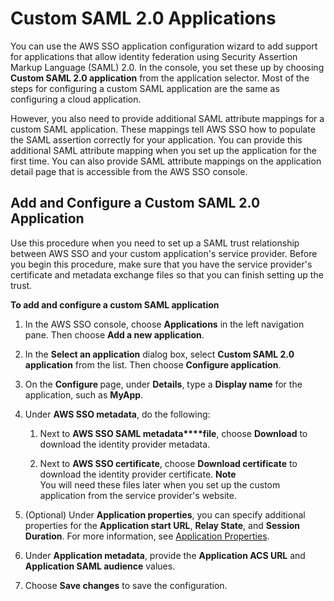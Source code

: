 # Custom SAML 2\.0 Applications<a name="samlapps"></a>

You can use the AWS SSO application configuration wizard to add support for applications that allow identity federation using Security Assertion Markup Language \(SAML\) 2\.0\. In the console, you set these up by choosing **Custom SAML 2\.0 application** from the application selector\. Most of the steps for configuring a custom SAML application are the same as configuring a cloud application\. 

However, you also need to provide additional SAML attribute mappings for a custom SAML application\. These mappings tell AWS SSO how to populate the SAML assertion correctly for your application\. You can provide this additional SAML attribute mapping when you set up the application for the first time\. You can also provide SAML attribute mappings on the application detail page that is accessible from the AWS SSO console\.

## Add and Configure a Custom SAML 2\.0 Application<a name="addconfigcustomapp"></a>

Use this procedure when you need to set up a SAML trust relationship between AWS SSO and your custom application's service provider\. Before you begin this procedure, make sure that you have the service provider's certificate and metadata exchange files so that you can finish setting up the trust\.

**To add and configure a custom SAML application**

1.  In the AWS SSO console, choose **Applications** in the left navigation pane\. Then choose **Add a new application**\.

1. In the **Select an application** dialog box, select **Custom SAML 2\.0 application** from the list\. Then choose **Configure application**\. 

1. On the **Configure <Custom app name>** page, under **Details**, type a **Display name** for the application, such as **MyApp**\.

1. Under **AWS SSO metadata**, do the following:

   1. Next to **AWS SSO SAML metadata****file**, choose **Download** to download the identity provider metadata\.

   1. Next to **AWS SSO certificate**, choose **Download certificate** to download the identity provider certificate\.
**Note**  
You will need these files later when you set up the custom application from the service provider's website\. 

1. \(Optional\) Under **Application properties**, you can specify additional properties for the **Application start URL**, **Relay State**, and **Session Duration**\. For more information, see [Application Properties](appproperties.md)\.

1. Under **Application metadata**, provide the **Application ACS URL** and **Application SAML audience** values\.

1. Choose **Save changes** to save the configuration\.